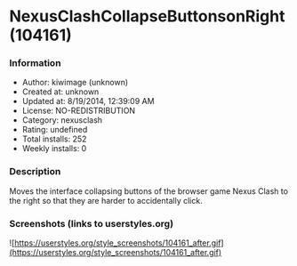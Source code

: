 # NexusClashCollapseButtonsonRight (104161)

### Information
- Author: kiwimage (unknown)
- Created at: unknown
- Updated at: 8/19/2014, 12:39:09 AM
- License: NO-REDISTRIBUTION
- Category: nexusclash
- Rating: undefined
- Total installs: 252
- Weekly installs: 0


### Description
Moves the interface collapsing buttons of the browser game Nexus Clash to the right so that they are harder to accidentally click.


### Screenshots (links to userstyles.org)
![https://userstyles.org/style_screenshots/104161_after.gif](https://userstyles.org/style_screenshots/104161_after.gif)


